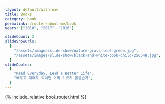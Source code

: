 ```yaml
---
layout: default/with-nav
title: Books
category: book
permalink: /router/about-me/book
years: ["2018", "2017", "2016"]

slideCount: 2
slideShowUrls:
  [
    "/assets/images/slide-show/nature-grass-leaf-green.jpg",
    "/assets/images/slide-show/black-and-white-book-child-256548.jpg",
  ]
slideQuotes:
  [
    "Read Everyday, Lead a Better Life",
    "배우고 때때로 익히면 어찌 기쁘지 않을손가",
  ]
---
```


<style>
  {% include_relative book.router.css %}
</style>

{% include_relative book.router.html %}
